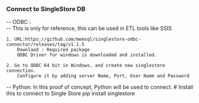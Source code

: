 
### Connect to SingleStore DB ###

-- ODBC :	
	-- This is only for reference, this can be used in ETL tools like SSIS

	1. URL:https://github.com/memsql/singlestore-odbc-connector/releases/tag/v1.1.5
		Downlaod : Required package
		ODBC Driver for windows is downloaded and installed.

	2. Go to ODBC 64 bit in Windows, and create new singlestore connection.
		Configure it by adding server Name, Port, User Name and Password


-- Python:
	In this proof of concept, Python will be used to connect. 
		# Install this to connect to Single Store
		pip install singlestore 